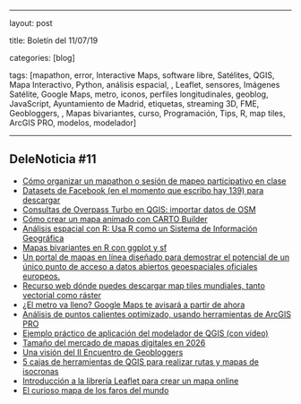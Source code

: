 
---

layout: post

title: Boletín del 11/07/19

categories: [blog]

tags: [mapathon, error, Interactive Maps, software libre, Satélites, QGIS, Mapa Interactivo, Python, análisis espacial, , Leaflet, sensores, Imágenes Satélite, Google Maps, metro, iconos, perfiles longitudinales, geoblog, JavaScript, Ayuntamiento de Madrid, etiquetas, streaming 3D, FME, Geobloggers, , Mapas bivariantes, curso, Programación, Tips,  R, map tiles, ArcGIS PRO, modelos, modelador] 

---

## DeleNoticia #11

* [Cómo organizar un mapathon o sesión de mapeo participativo en clase](http://geoconfluences.ens-lyon.fr/programmes/outils/mapathon-carto)
* [Datasets de Facebook (en el momento que escribo hay 139) para descargar](https://data.humdata.org/organization/facebook)
* [Consultas de Overpass Turbo en QGIS: importar datos de OSM]( https://vivaelsoftwarelibre.com/consultas-de-overpass-turbo-en-qgis-importar-datos-de-osm/)
* [Cómo crear un mapa animado con CARTO Builder](https://mappinggis.com/2019/06/crear-mapa-animado-carto-builder/)
* [Análisis espacial con R: Usa R como un Sistema de Información Geográfica](http://www.tysmagazine.com/analisis-espacial-con-r-usa-r-como-un-sistema-de-informacion-geografica/)
* [Mapas bivariantes en R con ggplot y sf](https://timogrossenbacher.ch/2019/04/bivariate-maps-with-ggplot2-and-sf/)
* [Un portal de mapas en línea diseñado para demostrar el potencial de un único punto de acceso a datos abiertos geoespaciales oficiales europeos.](https://thinkwhere.com/thinkwhere-map-portal-for-open-european-geographic-data-services-launched/)
* [Recurso web dónde puedes descargar map tiles mundiales, tanto vectorial como ráster](https://openmaptiles.com/downloads/planet/)
* [¿El metro va lleno? Google Maps te avisará a partir de ahora](https://blogthinkbig.com/el-metro-va-lleno-google-maps-te-avisara-a-partir-de-ahora)
* [Análisis de puntos calientes optimizado, usando herramientas de ArcGIS PRO](https://geoinnova.org/blog-territorio/analisis-de-puntos-calientes-optimizado-usando-herramientas-de-arcgis-pro/amp/?__twitter_impression=true)
* [Ejemplo práctico de aplicación del modelador de QGIS (con vídeo)](https://mappinggis.com/2018/01/ejemplo-practico-aplicacion-del-modelador-qgis-video/?utm_source=ReviveOldPost&utm_medium=social&utm_campaign=ReviveOldPost)
* [Tamaño del mercado de mapas digitales en 2026](http://blog-idee.blogspot.com/2019/07/tamano-del-mercado-de-mapas-digitales.html)
* [Una visión del II Encuentro de Geobloggers](http://blog-idee.blogspot.com/2019/07/una-vision-del-ii-encuentro-de.html)
* [5 cajas de herramientas de QGIS para realizar rutas y mapas de isocronas](https://anitagraser.com/2019/07/07/five-qgis-network-analysis-toolboxes-for-routing-and-isochrones/)
* [Introducción a la librería Leaflet para crear un mapa online](https://vivaelsoftwarelibre.com/introduccion-a-la-libreria-leaflet-para-crear-un-mapa-online/)
* [El curioso mapa de los faros del mundo](http://www.tysmagazine.com/el-curioso-mapa-de-los-faros-del-mundo/)
